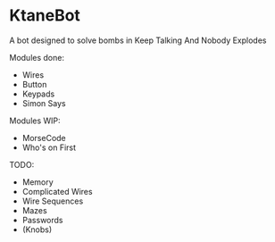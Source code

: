 # KtaneBot
A bot designed to solve bombs in Keep Talking And Nobody Explodes

Modules done:
 - Wires
 - Button
 - Keypads
 - Simon Says
 
Modules WIP:
 - MorseCode
 - Who's on First
 
TODO:
 - Memory
 - Complicated Wires
 - Wire Sequences
 - Mazes
 - Passwords
 - (Knobs)
